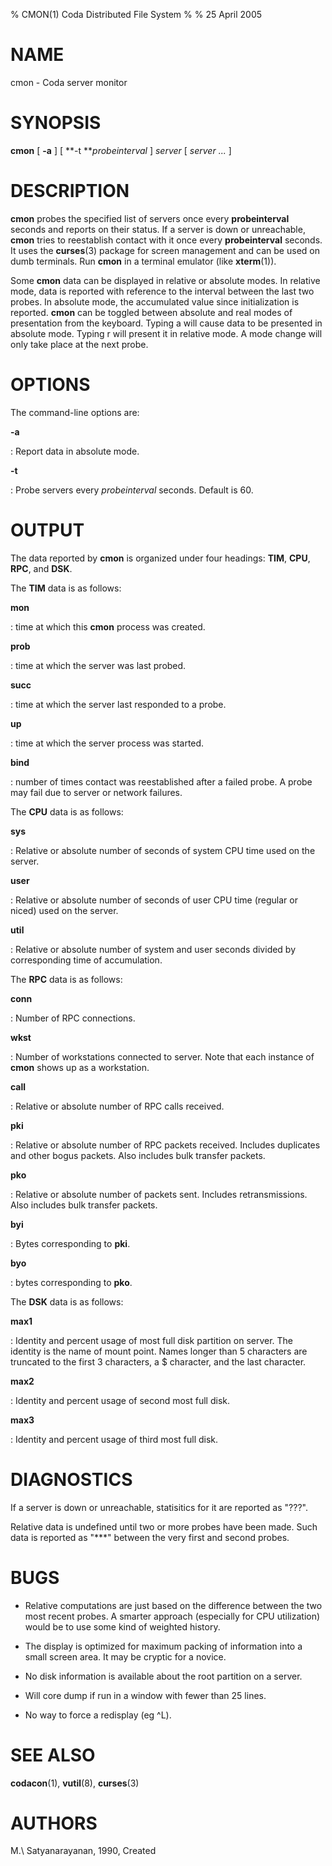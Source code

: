 % CMON(1) Coda Distributed File System
%
% 25 April 2005

NAME
====

cmon - Coda server monitor

SYNOPSIS
========

**cmon** \[ **-a** \] \[ **-t ***probeinterval* \] *server* \[ *server \...* \]

DESCRIPTION
===========

**cmon** probes the specified list of servers once every
**probeinterval** seconds and reports on their status. If a server is
down or unreachable, **cmon** tries to reestablish contact with it once
every **probeinterval** seconds. It uses the **curses**(3) package for
screen management and can be used on dumb terminals. Run **cmon** in a
terminal emulator (like **xterm**(1)).

Some **cmon** data can be displayed in relative or absolute modes. In
relative mode, data is reported with reference to the interval between
the last two probes. In absolute mode, the accumulated value since
initialization is reported. **cmon** can be toggled between absolute and
real modes of presentation from the keyboard. Typing a will cause data
to be presented in absolute mode. Typing r will present it in relative
mode. A mode change will only take place at the next probe.

OPTIONS
=======

The command-line options are:

**-a**

:   Report data in absolute mode.

**-t**

:   Probe servers every *probeinterval* seconds. Default is 60.

OUTPUT
======

The data reported by **cmon** is organized under four headings: **TIM**,
**CPU**, **RPC**, and **DSK**.

The **TIM** data is as follows:

**mon**

:   time at which this **cmon** process was created.

**prob**

:   time at which the server was last probed.

**succ**

:   time at which the server last responded to a probe.

**up**

:   time at which the server process was started.

**bind**

:   number of times contact was reestablished after a failed probe. A
    probe may fail due to server or network failures.

The **CPU** data is as follows:

**sys**

:   Relative or absolute number of seconds of system CPU time used on
    the server.

**user**

:   Relative or absolute number of seconds of user CPU time (regular or
    niced) used on the server.

**util**

:   Relative or absolute number of system and user seconds divided by
    corresponding time of accumulation.

The **RPC** data is as follows:

**conn**

:   Number of RPC connections.

**wkst**

:   Number of workstations connected to server. Note that each instance
    of **cmon** shows up as a workstation.

**call**

:   Relative or absolute number of RPC calls received.

**pki**

:   Relative or absolute number of RPC packets received. Includes
    duplicates and other bogus packets. Also includes bulk transfer
    packets.

**pko**

:   Relative or absolute number of packets sent. Includes
    retransmissions. Also includes bulk transfer packets.

**byi**

:   Bytes corresponding to **pki**.

**byo**

:   bytes corresponding to **pko**.

The **DSK** data is as follows:

**max1**

:   Identity and percent usage of most full disk partition on server.
    The identity is the name of mount point. Names longer than 5
    characters are truncated to the first 3 characters, a \$ character,
    and the last character.

**max2**

:   Identity and percent usage of second most full disk.

**max3**

:   Identity and percent usage of third most full disk.

DIAGNOSTICS
===========

If a server is down or unreachable, statisitics for it are reported as
\"???\".

Relative data is undefined until two or more probes have been made. Such
data is reported as \"\*\*\*\" between the very first and second probes.

BUGS
====

* Relative computations are just based on the difference between the
  two most recent probes. A smarter approach (especially for CPU
  utilization) would be to use some kind of weighted history.

* The display is optimized for maximum packing of information into a
  small screen area. It may be cryptic for a novice.

* No disk information is available about the root partition on a server.

* Will core dump if run in a window with fewer than 25 lines.

* No way to force a redisplay (eg \^L).

SEE ALSO
========

**codacon**(1), **vutil**(8), **curses**(3)

AUTHORS
=======

M.\ Satyanarayanan, 1990, Created
